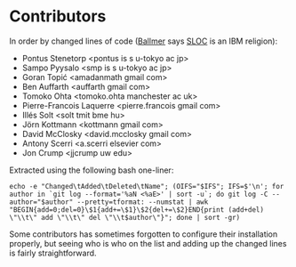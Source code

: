 # Contributors #

In order by changed lines of code ([Ballmer][ballmer] says [SLOC][sloc]
    is an IBM religion):

[ballmer]:  http://en.wikipedia.org/wiki/Steve_Ballmer
[sloc]:     http://en.wikipedia.org/wiki/Source_lines_of_code

* Pontus Stenetorp          &lt;pontus is s u-tokyo ac jp&gt;
* Sampo Pyysalo             &lt;smp is s u-tokyo ac jp&gt;
* Goran Topić               &lt;amadanmath gmail com&gt;
* Ben Auffarth              &lt;auffarth gmail com&gt;
* Tomoko Ohta               &lt;tomoko.ohta manchester ac uk&gt;
* Pierre-Francois Laquerre  &lt;pierre.francois gmail com&gt;
* Illés Solt                &lt;solt tmit bme hu&gt;
* Jörn Kottmann             &lt;kottmann gmail com&gt;
* David McClosky            &lt;david.mcclosky gmail com&gt;
* Antony Scerri             &lt;a.scerri elsevier com&gt;
* Jon Crump                 &lt;jjcrump uw edu&gt;

Extracted using the following bash one-liner:

    echo -e "Changed\tAdded\tDeleted\tName"; (OIFS="$IFS"; IFS=$'\n'; for author in `git log --format='%aN <%aE>' | sort -u`; do git log -C --author="$author" --pretty=tformat: --numstat | awk "BEGIN{add=0;del=0}\$1{add+=\$1}\$2{del+=\$2}END{print (add+del) \"\\t\" add \"\\t\" del \"\\t$author\"}"; done | sort -gr)

Some contributors has sometimes forgotten to configure their installation
properly, but seeing who is who on the list and adding up the changed lines is
fairly straightforward.
